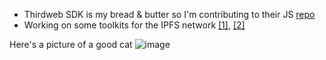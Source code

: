 - Thirdweb SDK is my bread & butter so I'm contributing to their JS [repo](https://github.com/kienngo98/thirdweb-dev-js)
- Working on some toolkits for the IPFS network [[1]](https://github.com/kienngo98/ipfs-remote-pin), [[2]](https://github.com/kienngo98/ipfs-light-client)

Here's a picture of a good cat
![image](https://github.com/kienngo98/kienngo98/assets/26052673/a9540f28-c6a4-4487-b95f-523f3e94b53c)
